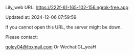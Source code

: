 Lily_web URL: https://222f-61-165-102-156.ngrok-free.app

Updated at: 2024-12-06 07:59:59

If you cannot open this URL, the server might be down.

Please contact: 

goley04@foxmail.com Or Wechat:GL_yeaH
